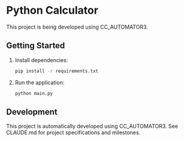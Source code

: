 # Python Calculator

This project is being developed using CC_AUTOMATOR3.

## Getting Started

1. Install dependencies:
   ```bash
   pip install -r requirements.txt
   ```

2. Run the application:
   ```bash
   python main.py
   ```

## Development

This project is automatically developed using CC_AUTOMATOR3.
See CLAUDE.md for project specifications and milestones.
